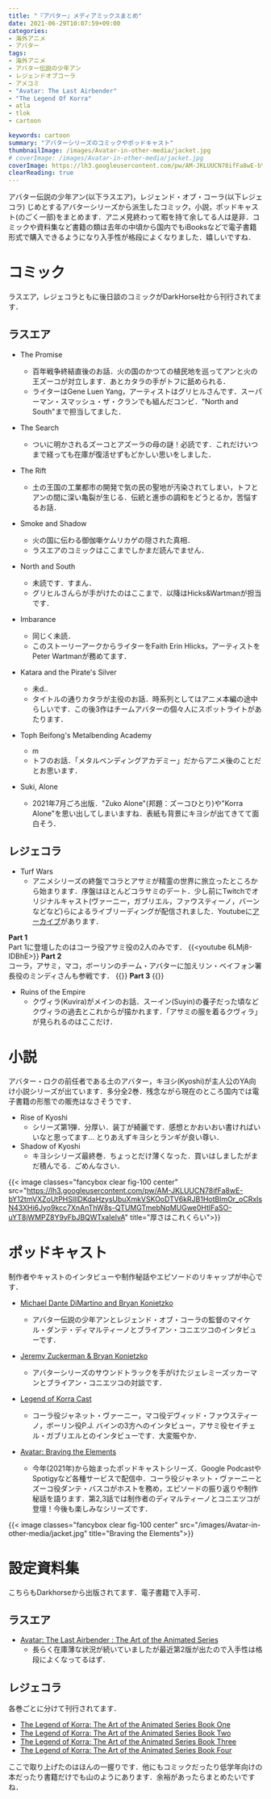 ```yaml
---
title: "『アバター』メディアミックスまとめ"
date: 2021-06-29T10:07:59+09:00
categories:
- 海外アニメ
- アバター
tags:
- 海外アニメ
- アバター伝説の少年アン
- レジェンドオブコーラ
- アメコミ
- "Avatar: The Last Airbender"
- "The Legend Of Korra"
- atla
- tlok
- cartoon

keywords: cartoon
summary: "アバターシリーズのコミックやポッドキャスト"
thumbnailImage: /images/Avatar-in-other-media/jacket.jpg
# coverImage: /images/Avatar-in-other-media/jacket.jpg
coverImage: https://lh3.googleusercontent.com/pw/AM-JKLUUCN78ifFa8wE-bY12tmVXZoUtPHSlIlDKdaHzysUbuXmkVSKOoDTV6kRJB1HotBlmOr_oCRxIsN43XHi6Jyo9kcc7XnAnThW8s-QTUMGTmebNqMUGwe0HtIFaSO-uYT8jWMPZ8Y9yFbJBQWTxaIeIvA=s0
clearReading: true
---
```


アバター伝説の少年アン(以下ラスエア)，レジェンド・オブ・コーラ(以下レジェコラ) じめとするアバターシリーズから派生したコミック，小説，ポッドキャスト(のごく一部)をまとめます．アニメ見終わって暇を持て余してる人は是非．コミックや資料集など書籍の類は去年の中頃から国内でもiBooksなどで電子書籍形式で購入できるようになり入手性が格段によくなりました．嬉しいですね．

<!-- toc -->
# コミック
ラスエア，レジェコラともに後日談のコミックがDarkHorse社から刊行されてます．

## ラスエア
- The Promise
  - 百年戦争終結直後のお話．火の国のかつての植民地を巡ってアンと火の王ズーコが対立します．あとカタラの手がトフに舐められる．
  - ライターはGene Luen Yang，アーティストはグリヒルさんです．スーパーマン・スマッシュ・ザ・クランでも組んだコンビ．"North and South"まで担当してました．
- The Search
  - ついに明かされるズーコとアズーラの母の謎！必読です．これだけいつまで経っても在庫が復活せずもどかしい思いをしました．
- The Rift
  - 土の王国の工業都市の開発で気の民の聖地が汚染されてしまい，トフとアンの間に深い亀裂が生じる．伝統と進歩の調和をどうとるか，苦悩するお話．

- Smoke and Shadow
  - 火の国に伝わる御伽噺ケムリカゲの隠された真相．
  - ラスエアのコミックはここまでしかまだ読んでません．
- North and South
  - 未読です．すまん．
  - グリヒルさんらが手がけたのはここまで．以降はHicks&Wartmanが担当です．
- Imbarance
  - 同じく未読．
  - このストーリーアークからライターをFaith Erin Hlicks，アーティストをPeter Wartmanが務めてます．
- Katara and the Pirate's Silver
  - 未d..
  - タイトルの通りカタラが主役のお話．時系列としてはアニメ本編の途中らしいです．この後3作はチームアバターの個々人にスポットライトがあたります．
- Toph Beifong's Metalbending Academy
  - m
  - トフのお話．「メタルベンディングアカデミー」だからアニメ後のことだとお思います．
- Suki, Alone
  - 2021年7月ごろ出版．"Zuko Alone"(邦題：ズーコひとり)や"Korra Alone"を思い出してしまいますね．表紙も背景にキヨシが出てきてて面白そう．

## レジェコラ
- Turf Wars
  - アニメシリーズの終盤でコラとアサミが精霊の世界に旅立ったところから始まります．序盤はほとんどコラサミのデート．少し前にTwitchでオリジナルキャスト(ヴァーニー，ガブリエル，ファウスティーノ，バーンなどなど)らによるライブリーディングが配信されました．Youtubeに[アーカイブ](https://youtu.be/6LMj8-IDBhE)があります．

**Part 1**  
Part 1に登壇したのはコーラ役アサミ役の2人のみです．
{{<youtube  6LMj8-IDBhE>}}
**Part 2**   
コーラ，アサミ，マコ，ボーリンのチーム・アバターに加えリン・ベイフォン署長役のミンディさんも参戦です．
{{<youtube JlrmZEt7rT4>}}
**Part 3** 
{{<youtube eDQgg3_SMRw>}}

- Ruins of the Empire
  - クヴィラ(Kuvira)がメインのお話．スーイン(Suyin)の養子だった頃などクヴィラの過去とこれからが描かれます．「アサミの服を着るクヴィラ」が見られるのはここだけ．

 
# 小説
アバター・ロクの前任者である土のアバター，キヨシ(Kyoshi)が主人公のYA向け小説シリーズが出ています．多分全2巻．残念ながら現在のところ国内では電子書籍の形態での販売はなさそうです．
- Rise of Kyoshi
  - シリーズ第1弾．分厚い．装丁が綺麗です．感想とかおいおい書ければいいなと思ってます... とりあえずキヨシとランギが良い尊い．
- Shadow of Kyoshi
  - キヨシシリーズ最終巻．ちょっとだけ薄くなった．買いはしましたがまだ積んでる．ごめんなさい．


{{< image classes="fancybox clear fig-100 center" src="https://lh3.googleusercontent.com/pw/AM-JKLUUCN78ifFa8wE-bY12tmVXZoUtPHSlIlDKdaHzysUbuXmkVSKOoDTV6kRJB1HotBlmOr_oCRxIsN43XHi6Jyo9kcc7XnAnThW8s-QTUMGTmebNqMUGwe0HtIFaSO-uYT8jWMPZ8Y9yFbJBQWTxaIeIvA" title="厚さはこれくらい">}}




# ポッドキャスト
制作者やキャストのインタビューや制作秘話やエピソードのリキャップが中心です．
- [Michael Dante DiMartino and Bryan Konietzko](https://podcasts.google.com/feed/aHR0cDovL2FzbWFzc2V0cy5tdHZuc2VydmljZXMuY29tL2FsaWFzL3BvZGNhc3RzL25pY2tlbG9kZW9uL25pY2tlbG9kZW9uX2FuaW1hdGlvbl9wb2RjYXN0L05pY2tlbG9kZW9uX2lUdW5lc1BvZGNhc3RfUG9kY2FzdHMueG1s/episode/aHR0cDovL2FzbWFzc2V0cy5tdHZuc2VydmljZXMuY29tL2FsaWFzL3BvZGNhc3RzL25pY2tlbG9kZW9uL25pY2tlbG9kZW9uX2FuaW1hdGlvbl9wb2RjYXN0L3ZpZGVvcy9uaWNrZWxvZGVvbl9uaWNrZWxvZGVvbmFuaW1hdGlvbnBvZGNhc3RfMTAxLm1wMw)

  - アバター伝説の少年アンとレジェンド・オブ・コーラの監督のマイケル・ダンテ・ディマルティーノとブライアン・コニエツコのインタビューです．

- [Jeremy Zuckerman & Bryan Konietzko](https://podcasts.google.com/feed/aHR0cDovL2FzbWFzc2V0cy5tdHZuc2VydmljZXMuY29tL2FsaWFzL3BvZGNhc3RzL25pY2tlbG9kZW9uL25pY2tlbG9kZW9uX2FuaW1hdGlvbl9wb2RjYXN0L05pY2tlbG9kZW9uX2lUdW5lc1BvZGNhc3RfUG9kY2FzdHMueG1s/episode/aHR0cDovL2FzbWFzc2V0cy5tdHZuc2VydmljZXMuY29tL2FsaWFzL3BvZGNhc3RzL25pY2tlbG9kZW9uL25pY2tlbG9kZW9uX2FuaW1hdGlvbl9wb2RjYXN0L3ZpZGVvcy9uaWNrZWxvZGVvbl9uaWNrZWxvZGVvbmFuaW1hdGlvbnBvZGNhc3RfMjEwLm1wMw)
  - アバターシリーズのサウンドトラックを手がけたジェレミーズッカーマンとブライアン・コニエツコの対談です．


- [Legend of Korra Cast](https://podcasts.google.com/feed/aHR0cDovL2FzbWFzc2V0cy5tdHZuc2VydmljZXMuY29tL2FsaWFzL3BvZGNhc3RzL25pY2tlbG9kZW9uL25pY2tlbG9kZW9uX2FuaW1hdGlvbl9wb2RjYXN0L05pY2tlbG9kZW9uX2lUdW5lc1BvZGNhc3RfUG9kY2FzdHMueG1s/episode/aHR0cDovL2FzbWFzc2V0cy5tdHZuc2VydmljZXMuY29tL2FsaWFzL3BvZGNhc3RzL25pY2tlbG9kZW9uL25pY2tlbG9kZW9uX2FuaW1hdGlvbl9wb2RjYXN0L3ZpZGVvcy9uaWNrZWxvZGVvbl9uaWNrZWxvZGVvbmFuaW1hdGlvbnBvZGNhc3RfMzA2Lm1wMw)
  - コーラ役ジャネット・ヴァーニー，マコ役デヴィッド・ファウスティーノ，ボーリン役P.J. バインの3方へのインタビュー，アサミ役セイチェル・ガブリエルとのインタビューです．大変賑やか．

  

- [Avatar: Braving the Elements](https://podcasts.google.com/feed/aHR0cHM6Ly9mZWVkcy5tZWdhcGhvbmUuZm0vSFNXODQ5MzIxMTYxMw?sa=X&ved=2ahUKEwiA6pz81bvxAhWYzIsBHV3RDFsQ9sEGegQIARAC)
  - 今年(2021年)から始まったポッドキャストシリーズ．Google PodcastやSpotigyなど各種サービスで配信中．コーラ役ジャネット・ヴァーニーとズーコ役ダンテ・バスコがホストを務め，エピソードの振り返りや制作秘話を語ります．第2,3話では制作者のディマルティーノとコニエツコが登壇！今後も楽しみなシリーズです．

{{< image classes="fancybox clear fig-100 center" src="/images/Avatar-in-other-media/jacket.jpg" title="Braving the Elements">}}


# 設定資料集
こちらもDarkhorseから出版されてます．電子書籍で入手可．
## ラスエア
  - [Avatar: The Last Airbender : The Art of the Animated Series](https://www.darkhorse.com/Books/3007-615/Avatar-The-Last-Airbender--The-Art-of-the-Animated-Series-HC-Second-Edition)
    - 長らく在庫薄な状況が続いていましたが最近第2版が出たので入手性は格段によくなってるはず．

## レジェコラ  
  各巻ごとに分けて刊行されてます．
  - [The Legend of Korra: The Art of the Animated Series Book One](https://www.darkhorse.com/Books/3007-620/The-Legend-of-Korra-The-Art-of-the-Animated-Series--Book-One-Air-HC-Second-Edition-Deluxe-Edition)
  - [The Legend of Korra: The Art of the Animated Series Book Two](https://www.darkhorse.com/Books/3007-621/The-Legend-of-Korra-The-Art-of-the-Animated-Series-Book-Two--Spirits-HC-Second-Edition)
  - [The Legend of Korra: The Art of the Animated Series Book Three](https://www.darkhorse.com/Books/22-870/The-Legend-of-Korra-The-Art-of-the-Animated-Series--Book-Three-Change-HC)
  - [The Legend of Korra: The Art of the Animated Series Book Four](https://www.darkhorse.com/Books/22-871/The-Legend-of-Korra-The-Art-of-the-Animated-Series--Book-Four-Balance-HC)


ここで取り上げたのはほんの一握りです．他にもコミックだったり低学年向けの本だったり書籍だけでも山のようにあります．余裕があったらまとめたいですね．